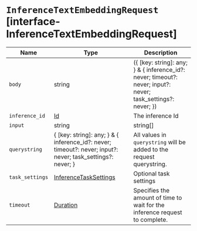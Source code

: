 # `InferenceTextEmbeddingRequest` [interface-InferenceTextEmbeddingRequest]

| Name | Type | Description |
| - | - | - |
| `body` | string | ({ [key: string]: any; } & { inference_id?: never; timeout?: never; input?: never; task_settings?: never; }) | All values in `body` will be added to the request body. |
| `inference_id` | [Id](./Id.md) | The inference Id |
| `input` | string | string[] | Inference input. Either a string or an array of strings. |
| `querystring` | { [key: string]: any; } & { inference_id?: never; timeout?: never; input?: never; task_settings?: never; } | All values in `querystring` will be added to the request querystring. |
| `task_settings` | [InferenceTaskSettings](./InferenceTaskSettings.md) | Optional task settings |
| `timeout` | [Duration](./Duration.md) | Specifies the amount of time to wait for the inference request to complete. |

